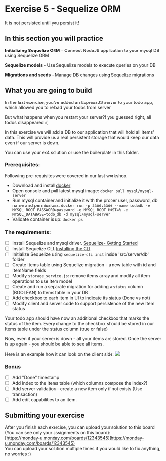 # Exercise 5 - Sequelize ORM

It is not persisted until you persist it!

## In this section you will practice

**Initializing Sequelize ORM** - Connect NodeJS application to your mysql DB using Sequelize ORM 

**Sequelize models** - Use Sequelize models to execute queries on your DB

**Migrations and seeds** - Manage DB changes using Sequelize migrations

## What you are going to build

In the last exercise, you've added an ExpressJS server to your todo app, which allowed you to reload your todos from server. 

But what happens when you restart your server?! you guessed right, all todos disappeared :( 

In this exercise we will add a DB to our application that will hold all items' data. This will provide us a real persistent storage that would keep our data even if our server is down. 

You can use your ex4 solution or use the boilerplate in this folder. 

### Prerequisites:
Following pre-requisites were covered in our last workshop. 
- Download and install [docker](https://docs.docker.com/get-docker/)
- Open console and pull latest mysql image: ```docker pull mysql/mysql-server ```
- Run mysql container and initialize it with the proper user, password, db name and permissions: ```docker run -p 3306:3306 --name tododb -e MYSQL_ROOT_PASSWORD=password -e MYSQL_ROOT_HOST=% -e MYSQL_DATABASE=todo_db -d mysql/mysql-server```
- Validate container is up: ```docker ps``` 

### The requirements:

- [ ] Install Sequelize and mysql driver. [Sequelize- Getting Started](https://sequelize.org/docs/v6/getting-started/)
- [ ] Install Sequelize CLI. [Installing the CLI](https://sequelize.org/docs/v6/other-topics/migrations/)
- [ ] Initialize Sequelize using `sequelize-cli init` inside 'src/server/db' folder 
- [ ] Create Items table using Sequelize migration - a new table with id and ItemName fields
- [ ] Modify `storage_service.js`: remove items array and modify all item operations to use Item model
- [ ] Create and run a separate migration for adding a `status` column (BOOLEAN) to Items table in your DB
- [ ] Add checkbox to each item in UI to indicate its status (Done vs not)
- [ ] Modify client and server code to support persistence of the new Item status 

Your todo app should have now an additional checkbox that marks the status of the item. Every change to the checkbox should be stored in our Items table under the status column (true or false)

Now, even if your server is down - all your items are stored. Once the server is up again - you should be able to see all items.

Here is an example how it can look on the client side:
![](../assets/hw-5.gif)

### Bonus

- [ ] Add "Done" timestamp
- [ ] Add index to the Items table (which columns compose the index?) 
- [ ] Add server validation - create a new item only if not exists (Use transaction)
- [ ] Add edit capabilities to an item. 

## Submitting your exercise

After you finish each exercise, you can upload your solution to this board (You can see only your assignments on this board):  
[https://monday-u.monday.com/boards/12343545](https://monday-u.monday.com/boards/12343545)  
You can upload your solution multiple times if you would like to fix anything, no worries :)
